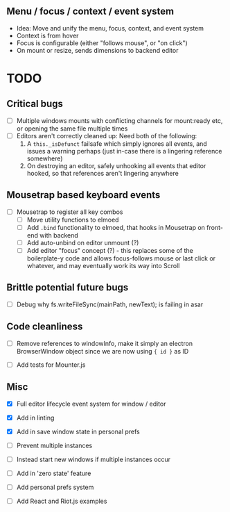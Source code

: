 ## Menu / focus / context / event system
- Idea: Move and unify the menu, focus, context, and event system
- Context is from hover
- Focus is configurable (either "follows mouse", or "on click")
- On mount or resize, sends dimensions to backend editor


# TODO

## Critical bugs
- [ ] Multiple windows mounts with conflicting channels for mount:ready etc, or
  opening the same file multiple times
- [ ] Editors aren't correctly cleaned up: Need both of the following:
    1. A `this._isDefunct` failsafe which simply ignores all events, and
    issues a warning perhaps (just in-case there is a lingering reference
    somewhere)
    2. On destroying an editor, safely unhooking all events that editor
    hooked, so that references aren't lingering anywhere


## Mousetrap based keyboard events
- [ ] Mousetrap to register all key combos
    - [ ] Move utility functions to elmoed
    - [ ] Add `.bind` functionality to elmoed, that hooks in Mousetrap on
        front-end with backend
    - [ ] Add auto-unbind on editor unmount (?)
    - [ ] Add editor "focus" concept (?) - this replaces some of the
        boilerplate-y code and allows focus-follows mouse or last click or
        whatever, and may eventually work its way into Scroll

## Brittle potential future bugs
- [ ] Debug why fs.writeFileSync(mainPath, newText); is failing in asar

## Code cleanliness
- [ ] Remove references to windowInfo, make it simply an electron BrowserWindow
  object since we are now using `{ id }` as ID

- [ ] Add tests for Mounter.js

## Misc

- [X] Full editor lifecycle event system for window / editor

- [X] Add in linting

- [X] Add in save window state in personal prefs

- [ ] Prevent multiple instances

- [ ] Instead start new windows if multiple instances occur

- [ ] Add in 'zero state' feature

- [ ] Add personal prefs system

- [ ] Add React and Riot.js examples
